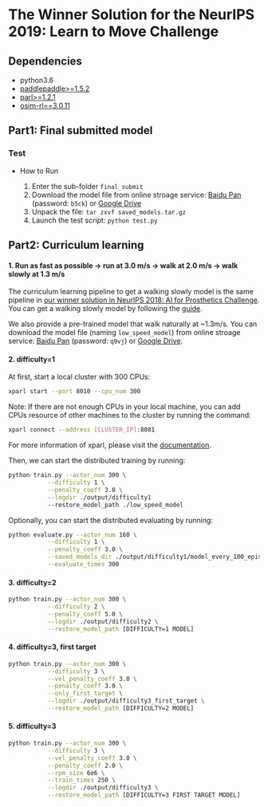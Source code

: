 # The Winner Solution for the NeurIPS 2019: Learn to Move Challenge

## Dependencies
- python3.6
- [paddlepaddle>=1.5.2](https://github.com/PaddlePaddle/Paddle)
- [parl>=1.2.1](https://github.com/PaddlePaddle/PARL)
- [osim-rl==3.0.11](https://github.com/stanfordnmbl/osim-rl)


## Part1: Final submitted model
### Test
- How to Run

  1. Enter the sub-folder `final_submit`
  2. Download the model file from online stroage service: [Baidu Pan](https://pan.baidu.com/s/12LIPspckCT8-Q5U1QX69Fg) (password: `b5ck`) or [Google Drive](https://drive.google.com/file/d/1jJtOcOVJ6auz3s-TyWgUJvofPXI94yxy/view?usp=sharing)
  3. Unpack the file:
           `tar zxvf saved_models.tar.gz`
  4. Launch the test script:
           `python test.py`


## Part2: Curriculum learning

#### 1. Run as fast as possible -> run at 3.0 m/s -> walk at 2.0 m/s -> walk slowly at 1.3 m/s
The curriculum learning pipeline to get a walking slowly model is the same pipeline in [our winner solution in NeurIPS 2018: AI for Prosthetics Challenge](https://github.com/PaddlePaddle/PARL/tree/develop/examples/NeurIPS2018-AI-for-Prosthetics-Challenge). You can get a walking slowly model by following the [guide](https://github.com/PaddlePaddle/PARL/tree/develop/examples/NeurIPS2018-AI-for-Prosthetics-Challenge#part2-curriculum-learning).

We also provide a pre-trained model that walk naturally at ~1.3m/s. You can download the model file (naming `low_speed_model`) from online stroage service: [Baidu Pan](https://pan.baidu.com/s/1Mi_6bD4QxLWLdyLYe2GRFw) (password: `q9vj`) or [Google Drive](https://drive.google.com/file/d/1_cz6Cg3DAT4u2a5mxk2vP9u8nDWOE7rW/view?usp=sharing).

#### 2. difficulty=1
At first, start a local cluster with 300 CPUs:

```bash
xparl start --port 8010 --cpu_num 300
```

Note: If there are not enough CPUs in your local machine, you can add CPUs resource of other machines to the cluster by running the command:
```bash
xparl connect --address [CLUSTER_IP]:8081
```

For more information of xparl, please visit the [documentation](https://parl.readthedocs.io/en/latest/parallel_training/setup.html).

Then, we can start the distributed training by running:
```bash
python train.py --actor_num 300 \
           --difficulty 1 \
           --penalty_coeff 3.0 \
           --logdir ./output/difficulty1
           --restore_model_path ./low_speed_model
```

Optionally, you can start the distributed evaluating by running:
```bash
python evaluate.py --actor_num 160 \
           --difficulty 1 \
           --penalty_coeff 3.0 \
           --saved_models_dir ./output/difficulty1/model_every_100_episodes \
           --evaluate_times 300
```

#### 3. difficulty=2
```bash
python train.py --actor_num 300 \
           --difficulty 2 \
           --penalty_coeff 5.0 \
           --logdir ./output/difficulty2 \
           --restore_model_path [DIFFICULTY=1 MODEL]
```

#### 4. difficulty=3, first target
```bash
python train.py --actor_num 300 \
           --difficulty 3 \
           --vel_penalty_coeff 3.0 \
           --penalty_coeff 3.0 \
           --only_first_target \
           --logdir ./output/difficulty3_first_target \
           --restore_model_path [DIFFICULTY=2 MODEL]
```

#### 5. difficulty=3
```bash
python train.py --actor_num 300 \
           --difficulty 3 \
           --vel_penalty_coeff 3.0 \
           --penalty_coeff 2.0 \
           --rpm_size 6e6 \
           --train_times 250 \
           --logdir ./output/difficulty3 \
           --restore_model_path [DIFFICULTY=3 FIRST TARGET MODEL]
```
